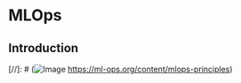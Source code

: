 # MLOps

## Introduction

[//]: # (![Image](https://ml-ops.org/img/mlops-loop-en.jpg) https://ml-ops.org/content/mlops-principles)

